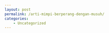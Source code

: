 ```yaml
---
layout: post
permalink: /arti-mimpi-berperang-dengan-musuh/
categories:
    - Uncategorized
---
```


